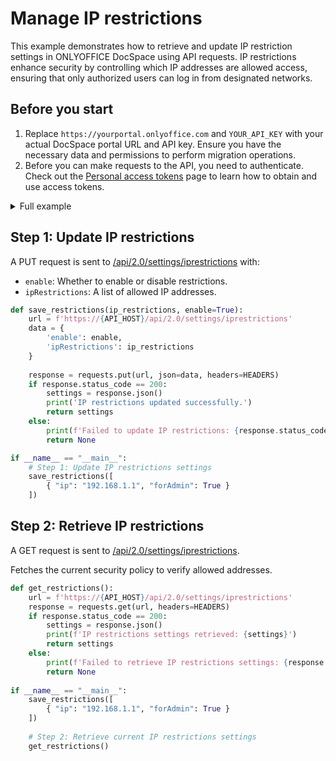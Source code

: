 # Manage IP restrictions

This example demonstrates how to retrieve and update IP restriction settings in ONLYOFFICE DocSpace using API requests. IP restrictions enhance security by controlling which IP addresses are allowed access, ensuring that only authorized users can log in from designated networks.

## Before you start

1. Replace `https://yourportal.onlyoffice.com` and `YOUR_API_KEY` with your actual DocSpace portal URL and API key. Ensure you have the necessary data and permissions to perform migration operations.
2. Before you can make requests to the API, you need to authenticate. Check out the [Personal access tokens](/docspace/api-backend/get-started/authentication/personal-access-tokens.md) page to learn how to obtain and use access tokens.

<details>
  <summary>Full example</summary>

``` py
import requests

# Set API base URL
API_HOST = 'yourportal.onlyoffice.com'
API_KEY = 'your_api_key'
 
# Headers with API key for authentication
HEADERS = {
    'Accept': 'application/json',
    'Authorization': f'Bearer {API_KEY}',
    'Content-Type': 'application/json'
}

# Step 1: Update IP restrictions settings
def save_restrictions(ip_restrictions, enable=True):
    url = f'https://{API_HOST}/api/2.0/settings/iprestrictions'
    data = {
        'enable': enable,
        'ipRestrictions': ip_restrictions
    }
    
    response = requests.put(url, json=data, headers=HEADERS)
    if response.status_code == 200:
        settings = response.json()
        print('IP restrictions updated successfully.')
        return settings
    else:
        print(f'Failed to update IP restrictions: {response.status_code} - {response.text}')
        return None
 
# Step 2: Retrieve current IP restrictions settings
def get_restrictions():
    url = f'https://{API_HOST}/api/2.0/settings/iprestrictions'
    response = requests.get(url, headers=HEADERS)
    if response.status_code == 200:
        settings = response.json()
        print(f'IP restrictions settings retrieved: {settings}')
        return settings
    else:
        print(f'Failed to retrieve IP restrictions settings: {response.status_code} - {response.text}')
        return None
 
if __name__ == "__main__":
    # Step 1: Update IP restrictions settings
    save_restrictions([
        { "ip": "192.168.1.1", "forAdmin": True }
    ])
 
    # Step 2: Retrieve current IP restrictions settings
    get_restrictions()
```

</details>

## Step 1: Update IP restrictions

A PUT request is sent to [/api/2.0/settings/iprestrictions](/docspace/api-backend/usage-api/save-ip-restrictions) with:

- `enable`: Whether to enable or disable restrictions.
- `ipRestrictions`: A list of allowed IP addresses.

``` py
def save_restrictions(ip_restrictions, enable=True):
    url = f'https://{API_HOST}/api/2.0/settings/iprestrictions'
    data = {
        'enable': enable,
        'ipRestrictions': ip_restrictions
    }
    
    response = requests.put(url, json=data, headers=HEADERS)
    if response.status_code == 200:
        settings = response.json()
        print('IP restrictions updated successfully.')
        return settings
    else:
        print(f'Failed to update IP restrictions: {response.status_code} - {response.text}')
        return None

if __name__ == "__main__":
    # Step 1: Update IP restrictions settings
    save_restrictions([
        { "ip": "192.168.1.1", "forAdmin": True }
    ])
```

## Step 2: Retrieve IP restrictions

A GET request is sent to [/api/2.0/settings/iprestrictions](/docspace/api-backend/usage-api/get-ip-restrictions).

Fetches the current security policy to verify allowed addresses.

``` py
def get_restrictions():
    url = f'https://{API_HOST}/api/2.0/settings/iprestrictions'
    response = requests.get(url, headers=HEADERS)
    if response.status_code == 200:
        settings = response.json()
        print(f'IP restrictions settings retrieved: {settings}')
        return settings
    else:
        print(f'Failed to retrieve IP restrictions settings: {response.status_code} - {response.text}')
        return None
 
if __name__ == "__main__":
    save_restrictions([
        { "ip": "192.168.1.1", "forAdmin": True }
    ])
 
    # Step 2: Retrieve current IP restrictions settings
    get_restrictions()
```
